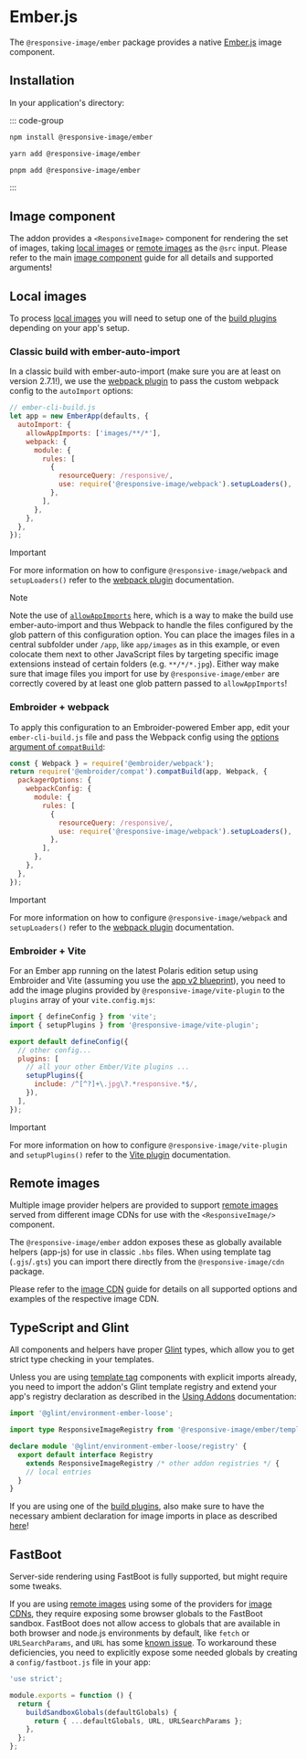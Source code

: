 # Ember.js

The `@responsive-image/ember` package provides a native [Ember.js](https://emberjs.com/) image component.

## Installation

In your application's directory:

::: code-group

```bash [npm]
npm install @responsive-image/ember
```

```bash [yarn]
yarn add @responsive-image/ember
```

```bash [pnpm]
pnpm add @responsive-image/ember
```

:::

## Image component

The addon provides a `<ResponsiveImage>` component for rendering the set of images, taking [local images](#local-images) or [remote images](#remote-images) as the `@src` input. Please refer to the main [image component](../usage/component.md) guide for all details and supported arguments!

## Local images

To process [local images](../usage/local-images.md) you will need to setup one of the [build plugins](../build/index.md) depending on your app's setup.

### Classic build with ember-auto-import

In a classic build with ember-auto-import (make sure you are at least on version 2.7.1!), we use the [webpack plugin](../build/webpack.md) to pass the custom webpack config to the `autoImport` options:

```js
// ember-cli-build.js
let app = new EmberApp(defaults, {
  autoImport: {
    allowAppImports: ['images/**/*'],
    webpack: {
      module: {
        rules: [
          {
            resourceQuery: /responsive/,
            use: require('@responsive-image/webpack').setupLoaders(),
          },
        ],
      },
    },
  },
});
```

> [!IMPORTANT]
> For more information on how to configure `@responsive-image/webpack` and `setupLoaders()` refer to the [webpack plugin](../build/webpack.md) documentation.

> [!Note]
> Note the use of [`allowAppImports`](https://github.com/embroider-build/ember-auto-import#app-imports) here, which is a way to make the build use ember-auto-import and thus Webpack to handle the files configured by the glob pattern of this configuration option. You can place the images files in a central subfolder under `/app`, like `app/images` as in this example, or even colocate them next to other JavaScript files by targeting specific image extensions instead of certain folders (e.g. `**/*/*.jpg`). Either way make sure that image files you import for use by `@responsive-image/ember` are correctly covered by at least one glob pattern passed to `allowAppImports`!

### Embroider + webpack

To apply this configuration to an Embroider-powered Ember app, edit your `ember-cli-build.js` file and pass the Webpack config using the [options argument of `compatBuild`](https://github.com/embroider-build/embroider?tab=readme-ov-file#options):

```js
const { Webpack } = require('@embroider/webpack');
return require('@embroider/compat').compatBuild(app, Webpack, {
  packagerOptions: {
    webpackConfig: {
      module: {
        rules: [
          {
            resourceQuery: /responsive/,
            use: require('@responsive-image/webpack').setupLoaders(),
          },
        ],
      },
    },
  },
});
```

> [!IMPORTANT]
> For more information on how to configure `@responsive-image/webpack` and `setupLoaders()` refer to the [webpack plugin](../build/webpack.md) documentation.

### Embroider + Vite

For an Ember app running on the latest Polaris edition setup using Embroider and Vite (assuming you use the [app v2 blueprint](https://github.com/embroider-build/app-blueprint)), you need to add the image plugins provided by `@responsive-image/vite-plugin` to the `plugins` array of your `vite.config.mjs`:

```js
import { defineConfig } from 'vite';
import { setupPlugins } from '@responsive-image/vite-plugin';

export default defineConfig({
  // other config...
  plugins: [
    // all your other Ember/Vite plugins ...
    setupPlugins({
      include: /^[^?]+\.jpg\?.*responsive.*$/,
    }),
  ],
});
```

> [!IMPORTANT]
> For more information on how to configure `@responsive-image/vite-plugin` and `setupPlugins()` refer to the [Vite plugin](../build/vite.md) documentation.

## Remote images

Multiple image provider helpers are provided to support [remote images](../usage/remote-images.md) served from different image CDNs for use with the `<ResponsiveImage/>` component.

The `@responsive-image/ember` addon exposes these as globally available helpers (app-js) for use in classic `.hbs` files. When using template tag (`.gjs`/`.gts`) you can import there directly from the `@responsive-image/cdn` package.

Please refer to the [image CDN](../cdn/index.md) guide for details on all supported options and examples of the respective image CDN.

## TypeScript and Glint

All components and helpers have proper [Glint](https://github.com/typed-ember/glint) types, which allow you to get strict type checking in your templates.

Unless you are using [template tag](https://guides.emberjs.com/release/components/template-tag-format/) components with explicit imports already,
you need to import the addon's Glint template registry and extend your app's registry declaration as described in the [Using Addons](https://typed-ember.gitbook.io/glint/using-glint/ember/using-addons#using-glint-enabled-addons) documentation:

```ts
import '@glint/environment-ember-loose';

import type ResponsiveImageRegistry from '@responsive-image/ember/template-registry';

declare module '@glint/environment-ember-loose/registry' {
  export default interface Registry
    extends ResponsiveImageRegistry /* other addon registries */ {
    // local entries
  }
}
```

If you are using one of the [build plugins](../build/index.md), also make sure to have the necessary ambient declaration for image imports in place as described [here](../usage/local-images.md#typescript)!

## FastBoot

Server-side rendering using FastBoot is fully supported, but might require some tweaks.

If you are using [remote images](../usage/remote-images.md) using some of the providers for [image CDNs](../cdn/index.md), they require exposing some browser globals to the FastBoot sandbox. FastBoot does not allow access to globals that are available in both browser and node.js environments by default, like `fetch` or `URLSearchParams`, and `URL` has some [known issue](https://github.com/ember-fastboot/ember-cli-fastboot/issues/816). To workaround these deficiencies, you need to explicitly expose some needed globals by creating a `config/fastboot.js` file in your app:

```js
'use strict';

module.exports = function () {
  return {
    buildSandboxGlobals(defaultGlobals) {
      return { ...defaultGlobals, URL, URLSearchParams };
    },
  };
};
```

